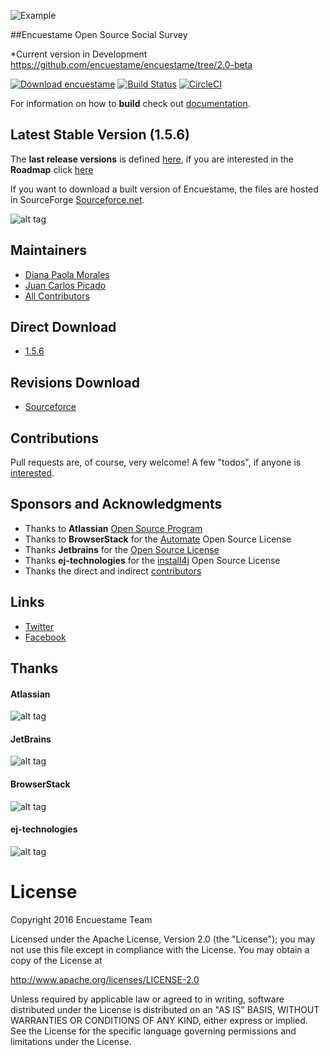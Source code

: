 ![Example](http://encuestame.org/logos/horizontal/enuestame_horizontal_small_alpha.png)

##Encuestame Open Source Social Survey

*Current version in Development https://github.com/encuestame/encuestame/tree/2.0-beta

[![Download encuestame](https://img.shields.io/sourceforge/dw/encuestame.svg)](https://sourceforge.net/projects/encuestame/files/latest/download)
[![Build Status](https://travis-ci.org/encuestame/encuestame.svg?branch=master)](https://travis-ci.org/encuestame/encuestame)
[![CircleCI](https://circleci.com/gh/encuestame/encuestame/tree/1.6-dev.svg?style=svg)](https://circleci.com/gh/encuestame/encuestame/tree/1.6-dev)

For information on how to **build** check out [documentation](https://github.com/encuestame/encuestame/wiki).

## Latest Stable Version (1.5.6)

The **last release versions** is defined [here](https://github.com/encuestame/encuestame/releases), if you are interested in the **Roadmap** click [here](https://github.com/encuestame/encuestame/projects/1)

If you want to download a built version of Encuestame, the files are hosted in SourceForge [Sourceforce.net](http://sourceforge.net/projects/encuestame/files/).

![alt tag](http://www.encuestame.org/screenshots/widgets.jpg)

## Maintainers
* [Diana Paola Morales](http://at.linkedin.com/in/dianmorales/)
* [Juan Carlos Picado](http://www.jotadeveloper.me)
* [All Contributors](https://github.com/encuestame/encuestame/graphs/contributors)

## Direct Download
* [1.5.6](https://sourceforge.net/projects/encuestame/files/latest/download?source=files)

## Revisions Download

* [Sourceforce](http://sourceforge.net/projects/encuestame/?source=directory)

## Contributions
Pull requests are, of course, very welcome! A few "todos", if anyone is [interested](http://www.encuestame.org/wiki/display/DEVELOPMENT/Commiters+Guidelines).

## Sponsors and Acknowledgments
* Thanks to **Atlassian** [Open Source Program](http://www.atlassian.com/)
* Thanks to **BrowserStack** for the [Automate](https://www.browserstack.com/pricing) Open Source License
* Thanks **Jetbrains** for the [Open Source License](http://www.jetbrains.com/idea/buy/choose_edition.jsp?license=OPEN_SOURCE)
* Thanks **ej-technologies** for the [install4j](https://www.ej-technologies.com/products/install4j/overview.html) Open Source License
* Thanks the direct and indirect [contributors](https://github.com/encuestame/encuestame/graphs/contributors)


## Links
* [Twitter](http://www.twitter.com/encuestame)
* [Facebook](https://www.facebook.com/encuestame)

## Thanks

#### Atlassian

![alt tag](http://encuestame.org/images/sponsors/atlassian/atlassian-rgb-navy-small.png)

#### JetBrains
![alt tag](http://encuestame.org/images/sponsors/jetbrains/logo_jetbrains.png)

#### BrowserStack
![alt tag](http://encuestame.org/images/sponsors/browserstack/browserstack.jpg)

#### ej-technologies
![alt tag](http://encuestame.org/images/sponsors/install4j/install4j_medium.png)


# License

Copyright 2016 Encuestame Team

Licensed under the Apache License, Version 2.0 (the "License");
you may not use this file except in compliance with the License.
You may obtain a copy of the License at

   http://www.apache.org/licenses/LICENSE-2.0

Unless required by applicable law or agreed to in writing, software
distributed under the License is distributed on an "AS IS" BASIS,
WITHOUT WARRANTIES OR CONDITIONS OF ANY KIND, either express or implied.
See the License for the specific language governing permissions and
limitations under the License.
